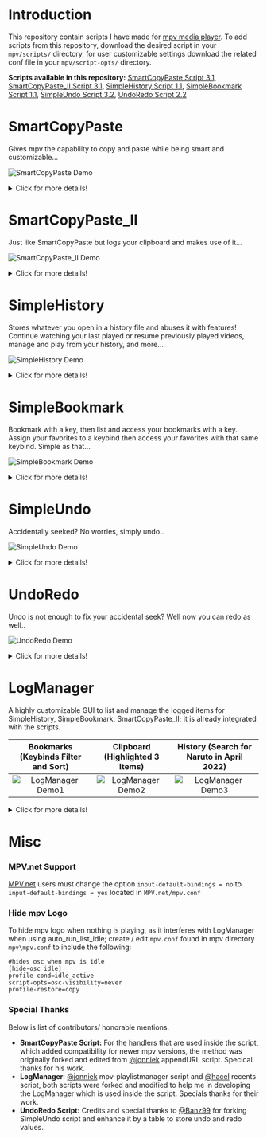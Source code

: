 # Introduction
This repository contain scripts I have made for [mpv media player](https://github.com/mpv-player/mpv/).
To add scripts from this repository, download the desired script in your `mpv/scripts/` directory, for user customizable settings download the related conf file in your `mpv/script-opts/` directory.

**Scripts available in this repository:**
 [SmartCopyPaste Script 3.1](https://github.com/Eisa01/mpv-scripts#smartcopypaste), [SmartCopyPaste_II Script 3.1](https://github.com/Eisa01/mpv-scripts#smartcopypaste_ii), [SimpleHistory Script 1.1](https://github.com/Eisa01/mpv-scripts#simplehistory), [SimpleBookmark Script 1.1](https://github.com/Eisa01/mpv-scripts#simplebookmark), [SimpleUndo Script 3.2](https://github.com/Eisa01/mpv-scripts#simpleundo), [UndoRedo Script 2.2](https://github.com/Eisa01/mpv-scripts#undoredo)

# SmartCopyPaste
Gives mpv the capability to copy and paste while being smart and customizable... 

![SmartCopyPaste Demo](https://raw.githubusercontent.com/Eisa01/mpv-scripts/master/.misc/smartcopypaste_demo1.webp)
<details>
<Summary>Click for more details!</Summary>

### Default Keybinds
The following are the default keybinds, they can be changed in the conf file of the script or using script-opts by referring to the name.
| Keybind                        | Name                             | Description                                                       |
|--------------------------------|----------------------------------|-------------------------------------------------------------------|
| `ctrl+c` / `ctrl+C` / `meta+c` / `meta+C`                   | copy                   | copies file path / URI with resume time using the configured smart behavior.     |
| `ctrl+v` / `ctrl+V` / `meta+v` / `meta+V`                     | paste                | pastes and run into mpv from the clipboard using the configured smart behavior.        |
| `ctrl+alt+c` / `ctrl+alt+C` / `meta+alt+c` / `meta+alt+C`                        | copy-specific           | copies the file path without the reached time or based on the configured specific copy behavior.  |
| `ctrl+alt+v` / `ctrl+alt+V` / `meta+alt+v` / `meta+alt+V`                            | paste-specific                        | pastes and appends the video file into playlist or based on the configured specific paste behavior.                                                                             |
### Main Features
- **Copy and Paste:** Adds copy and paste to mpv for any file, like (urls, torrents, images, subtitles, audio files, video paths)
- **Multi-Paste:** Capability to paste a list of supported items seperated by new line to generate a playlist and conduct different actions depending on the files pasted.
- **youtube-dl Extension Support:** Immediately paste links without finding exact video address for youtube and any other youtube-dl extension supported sites.
- **Peerflix / WebTorrent Extension Support:** Immediately paste torrent links or magnet links when proper extensions are installed.
- **Customization:** Tons of user customizable settings that can even change the behavior and priority of copy and paste actions.
- **OSD** (On Screen Display): Displays any SmartCopyPaste action within mpv.
- **More:** This is not all! Explore the conf file to learn more about the possibilities you are missing out...
### Compatibility
- Windows OS (default powershell, customizable / can be changed in the settings inside the script).
- MAC OS (default pbcopy and pbpaste, customizable / can be changed in the settings inside the script).
- Linux OS (default xclip, customizable / can be changed in the settings inside the script).
</details>

# SmartCopyPaste_II
Just like SmartCopyPaste but logs your clipboard and makes use of it...

![SmartCopyPaste_II Demo](https://raw.githubusercontent.com/Eisa01/mpv-scripts/master/.misc/smartcopypaste_ii_demo1.webp)
<details>
<Summary>Click for more details!</Summary>

### Default Keybinds
The following are the default keybinds, they can be changed in the conf file of the script or using script-opts by referring to the name.
| Keybind                        | Name                             | Description                                                       |
|--------------------------------|----------------------------------|-------------------------------------------------------------------|
| `ctrl+c` / `ctrl+C` / `meta+c` / `meta+C`                   | copy                   | copies file path / URI with resume time using the configured smart behavior.     |
| `ctrl+v` / `ctrl+V` / `meta+v` / `meta+V`                     | paste                | pastes and run into mpv from the clipboard using the configured smart behavior.        |
| `ctrl+alt+c` / `ctrl+alt+C` / `meta+alt+c` / `meta+alt+C`                        | copy-specific           | copies the file path without the reached time or based on the configured specific copy behavior.  |
| `ctrl+alt+v` / `ctrl+alt+V` / `meta+alt+v` / `meta+alt+V`                            | paste-specific                        | pastes and appends the video file into playlist or based on the configured specific paste behavior.                                                                             |
| `c` / `C`                            | open-list                               | opens Clipboard list [(LogManager)](https://github.com/Eisa01/mpv-scripts#logmanager)                                               |
### Main Features
- **Copy and Paste:** Adds copy and paste to mpv for any file, like (urls, torrents, images, subtitles, audio files, video paths)
- **Multi-Paste:** Capability to paste a list of supported items seperated by new line to generate a playlist and conduct different actions depending on the files pasted.
- **youtube-dl Extension Support:** Immediately paste links without finding exact video address for youtube and any other youtube-dl extension supported sites.
- **Peerflix / WebTorrent Extension Support:** Immediately paste torrent links or magnet links when proper extensions are installed.
- **Saves Clipboard to a Log File:** The copies from mpv, and the pastes into mpv will be kept in a log file; log file location is mpv config directory, default for Windows OS: `%APPDATA%\mpv\mpvClipboard.log`, for Linux OS and MAC OS: `~\.config\mpv\mpvClipboard.log`.
- **[LogManager:](https://github.com/Eisa01/mpv-scripts#logmanager)** Reads the log file directly in mpv, giving access to navigate, play files, add to playlist, delete, search, and filter the content.
- **Customization:** Tons of user customizable settings that can even change the behavior and priority of copy and paste actions, as well as everything about LogManager.
- **OSD:** Displays any SmartCopyPaste_II action within mpv.
- **More:** This is not all! Explore the conf file to learn more about the possibilities you are missing out...
### Compatibility
- Windows OS (default powershell, customizable / can be changed in the settings inside the script).
- MAC OS (default pbcopy and pbpaste, customizable / can be changed in the settings inside the script).
- Linux OS (default xclip, customizable / can be changed in the settings inside the script).
</details>

# SimpleHistory
Stores whatever you open in a history file and abuses it with features! Continue watching your last played or resume previously played videos, manage and play from your history, and more...

![SimpleHistory Demo](https://raw.githubusercontent.com/Eisa01/mpv-scripts/master/.misc/simplehistory_demo1.webp)
<details>
<Summary>Click for more details!</Summary>

### Default Keybinds
The following are the default keybinds, they can be changed in the conf file of the script or using script-opts by referring to the name.
| Keybind                        | Name                             | Description                                                       |
|--------------------------------|----------------------------------|-------------------------------------------------------------------|
| `ctrl+r` / `ctrl+R`                   | history-resume                   | **File Loaded:** Resumes in any previously closed video. / **Idle:** Loads and resumes the last played videos.      |
| `alt+r` / `alt+R`                     | history-load-last                | **File Loaded:** Adds last closed video into playlist. / **Idle**: Loads last closed video without resuming.        |
| `ctrl+H`                         | history-incognito-mode           | Triggeres a customizable incognito mode that stops saving history. To resume saving history press `ctrl+H` again |
| `h` / `H`                            | open-list                        | opens History list [(LogManager)](https://github.com/Eisa01/mpv-scripts#logmanager)                                                                             |
| `r` / `R`                            | *NA*                               | opens History list - filtered with recent items [(LogManager)](https://github.com/Eisa01/mpv-scripts#logmanager)                                                |
### Main Features
- **Last Played:** Immediately jumps to your last played video so you continue watching
- **Video Resume:** It saves the position of all videos you are watching so you can easily resume
- **Saves History to a Log File:** The files and position of files played will be kept in a log file; log file location is mpv config directory, default for Windows OS: `%APPDATA%\mpv\mpvHistory.log`, for Linux OS and MAC OS: `~\.config\mpv\mpvHistory.log`.
- **Incognito Mode:** A highly customizable incognito mode that can also be set to auto_run with mpv. It stops history logging when triggered until it is disabled by triggering it again.
- **Blacklist/Whitelist:** A very smart blacklist option that can understand inputted text to blacklist certain websites, urls, files, file paths, and protocols from saving into history. It can also be inverted into a whitelist so only defined files / urls / websites are saved into history.
- **[LogManager:](https://github.com/Eisa01/mpv-scripts#logmanager)** Reads the log file directly in mpv, giving access to navigate, play files, add to playlist, delete, search, and filter the content. (I personally like the distinct filter). It lists the last episode played of each different show.
- **Customization:** Tons of user customizable settings, you can change almost everything. Hate the resume notification? Then just disable it. Hate recents list automatically loading? Then just disable it, and so on so forth...
- **OSD:** Displays any SimpleHistory action within mpv.
- **More:** This is not all! Explore the conf file to learn more about the possibilities you are missing out...
### Compatibility
- Works on all of mpv supported platforms.
</details>

# SimpleBookmark
Bookmark with a key, then list and access your bookmarks with a key. Assign your favorites to a keybind then access your favorites with that same keybind. Simple as that...

![SimpleBookmark Demo](https://raw.githubusercontent.com/Eisa01/mpv-scripts/master/.misc/simplebookmark_demo1.webp)
<details>
<Summary>Click for more details!</Summary>

### Default Keybinds
The following are the default keybinds, they can be changed in the conf file of the script or using script-opts by referring to the name.
| Keybind                        | Name                             | Description                                                       |
|--------------------------------|----------------------------------|-------------------------------------------------------------------|
| `ctrl+b` / `ctrl+B`                | bookmark-save                  | bookmarks file along with time reached.                                      |
| `alt+b` / `alt+B`                | bookmark-fileonly                  | bookmarks file only without the reached time.                                    |
| `b` / `B`       | open-list          | opens Bookmark list [(LogManager)](https://github.com/Eisa01/mpv-scripts#logmanager) |
| `k` / `K`       | *NA*          | opens Bookmark list - filtered with entries assigned to keybinds [(LogManager)](https://github.com/Eisa01/mpv-scripts#logmanager) |
| `alt+1`-`alt+9`                | *NA*                  | **List is open:** assigns entry to a keybind. / **List is closed:** loads the assigned entry.                                    |
| `alt+shift+1`-`alt+shift+9`                | *NA*                  | override a corresponding assigned keybind entry based on the pressed number.                                   |
| `alt+-`       | keybind-slot-remove          | when list is open it removes the assigned keybind from the bookmarked entry based on cursor position. |
| `alt+shift+-`       | keybind-slot-remove-highlight          | when list is open it removes all the highlighted assigned keybinds from the bookmarked entries. |
### Main Features
- **Bookmark:** Adds bookmark functionality to mpv, simply press the bookmark keybind and you are done.
- **Assign Bookmark to Keybind:** Press the keybind slot when displaying bookmarks will assign the bookmark to a keybind, making it easy to jump to the bookmark at anytime when pressing the same keybind.
- **[LogManager:](https://github.com/Eisa01/mpv-scripts#logmanager)** Reads the log file directly in mpv, giving access to navigate, play files, add to playlist, delete, search, and filter the content.
- **Saves Bookmark to a Log File:** The bookmarks will be kept in a log file; log file location is mpv config directory, default for Windows OS: `%APPDATA%\mpv\mpvBookmark.log`, for Linux OS and MAC OS: `~\.config\mpv\mpvBookmark.log`.
- **Customization:** Tons of user customizable settings that can even change the behavior of bookmarking, assigning video to a keybind, and the LogManager itself.
- **OSD:** Displays any SimpleBookmark action within mpv.
- **More:** This is not all! Seriously I am too lazy to write down all the features neatly ;) Explore the conf file to learn more about the possibilities you are missing out...
### Compatibility
- Works on all of mpv supported platforms.
</details>

# SimpleUndo
Accidentally seeked? No worries, simply undo..

![SimpleUndo Demo](https://raw.githubusercontent.com/Eisa01/mpv-scripts/master/.misc/simpleundo_demo1.webp)
<details>
<Summary>Click for more details!</Summary>

### Default Keybinds
The following are the default keybinds, they can be changed in the script or using script-opts by referring to the name.
| Keybind                        | Name                             | Description                                                       |
|--------------------------------|----------------------------------|-------------------------------------------------------------------|
| `ctrl+z` / `ctrl+Z`                 | undo / undoCaps                  | undo accidental seek by returning to previous time and vise-versa.|
### Main Features
- **Simple Undo:** Undo accidental time jumps in videos by pressing undo keybind and press again to return to previous position.
- **OSD:** Displays any SimpleUndo action within mpv.
### Compatibility
- Works on all of mpv supported platforms.
</details>

# UndoRedo
Undo is not enough to fix your accidental seek? Well now you can redo as well..

![UndoRedo Demo](https://raw.githubusercontent.com/Eisa01/mpv-scripts/master/.misc/undoredo_demo1.webp)
<details>
<Summary>Click for more details!</Summary>

### Default Keybinds
The following are the default keybinds, they can be changed in the script or using script-opts by referring to the name.
| Keybind                        | Name                             | Description                                                       |
|--------------------------------|----------------------------------|-------------------------------------------------------------------|
| `ctrl+z` / `ctrl+Z`                | undo / undoCaps                  | undo by returning to previous time.                                      |
| `ctrl+y` / `ctrl+Y`                | redo / redoCaps                  | redo by restoring the undo time.                                    |
| `ctrl+alt+z` / `ctrl+alt+Z`       | undoLoop / undoLoopCaps          | undo accidental seek by returning to previous time and vise-versa. |
### Main Features
- **Undo and Redo:** Undo any accident time jumps in the video by pressing the undo keybind and redo the jumps by pressing the redo keybind.
- **Simple Undo:** Undo accidental time jumps in videos by pressing Simple Undo keybind and press again to return to previous position.
- **OSD:** Displays any UndoRedo action within mpv.
### Compatibility
- Works on all of mpv supported platforms.
</details>

# LogManager
A highly customizable GUI to list and manage the logged items for SimpleHistory, SimpleBookmark, SmartCopyPaste_II; it is already integrated with the scripts.

Bookmarks (Keybinds Filter and Sort) | Clipboard (Highlighted 3 Items)| History (Search for Naruto in April 2022)
:----------------------------:|:----------------------------:|:----------------------------:
![LogManager Demo1](https://github.com/Eisa01/mpv-scripts/raw/master/.misc/logManager_demo1.png)|![LogManager Demo2](https://github.com/Eisa01/mpv-scripts/raw/master/.misc/logManager_demo2.png)|![LogManager Demo3](https://github.com/Eisa01/mpv-scripts/raw/master/.misc/logManager_demo3.png)
<details>
<Summary>Click for more details!</Summary>

### Default Keybinds
The following are the default keybinds, they can be changed in the conf file of the scripts or using script-opts by referring to the name.
| Keybind                        | Name                             | Description                                                       |
|--------------------------------|----------------------------------|-------------------------------------------------------------------|
| `UP` / `WHEEL_UP`                  | move-up                          | navigates up on the log list                                      |
| `DOWN` / `WHEEL_DOWN`              | move-down                        | navigates down on the log list                                    |
| `PGUP`                           | page-up                          | navigates to the first item of current shown page on the log list |
| `PGDWN`                          | page-down                        | navigates to the last item of current shown page on the log list  |
| `HOME`                           | move-first                       | navigates to the first item on the log list                       |
| `END`                            | move-last                        | navigates to the last item on the log list                        |
| `SHIFT`                          | *NA*                               | highlights the items on the list to manage and take action on multiple items. Keep holding `SHIFT`, then press any navigation keybind, e.g.: `SHIFT+UP`/`SHIFT+PGDWN` to highlight the items navigated towards    |
| `ctrl+a` / `ctrl+A`                | list-highlight-all               | highlights all the displayed items on the log list                |
| `ctrl+d` / `ctrl+D`                | list-unhighlight-all             | cancels the highlight of all highlighted items shown on the log list   |
| `RIGHT` / `MBTN_FORWARD`           | list-filter-next                 | jumps to the next available filter based on configured filters          |
| `LEFT` / `MBTN_BACK`               | list-filter-previous             | jumps to the previous available filter based on configured filters      |
| `alt+s` / `alt+S`                  | list-cycle-sort                  | cycles through the different available sorts on the log list      |
| `ENTER` / `MBTN_MID`               | list-select                      | loads an entry based on cursor position                                    |
| `ctrl+ENTER`                     | list-add-playlist                | add entry to playlist based on cursor position                             |
| `SHIFT+ENTER`                    | list-add-playlist-highlight      | adds all highlighted entries to playlist                                   |
| `0`-`9`                            | *NA*                               | quick-select an entry from 0th to 9th position                                   |
| `DEL`                            | list-delete                      | deletes an entry from the log file based on cursor position                |
| `SHIFT+DEL`                      | list-delete-highlight            | deletes all highlighted entries from the log file                          |
| `ctrl+f` / `ctrl+F`                | list-search-activate             | triggers search to quickly find an item on the log list                    |
| `ALT+ENTER`                      | search_string_not_typing         | forcefully exit typing mode of search while keeping search open            |
| *Depends on the script*            | ignore                           | Keybinds that will be ignored when the log list is open (mainly to avoid opening another log list from a different script while current one is active)   |
| `ESC` / `MBTN_RIGHT`               | *NA*                               | close the log list (closes search first if it is open)                                                                                                   |
### Main Features
- **Log Manage:** List the log entries and manage them using mpv
- **Log Search:** Search for any specific entries in the list using a simplified search engine
- **Log Filter:** Apply a filter to the list depending on various built-in filters or build your own keywords filter
- **Log Multi-Select:** Multi-select the items to load / manage multiple entries easily
- **Customization:** LogManager is highly customizable in terms of anything that has to do with it, such as, keybinds, GUI with tons of built-in variables, the list of entries, and more.
- **OSD:** Displays any LogManager action within mpv.
### Compatibility
- Intergrated with SmartCopyPaste-II, SimpleHistory, SimpleBookmark
</details>

# Misc
### MPV.net Support
[MPV.net](https://github.com/stax76/mpv.net) users must change the option `input-default-bindings = no` to `input-default-bindings = yes` located in `MPV.net/mpv.conf` 
### Hide mpv Logo
To hide mpv logo when nothing is playing, as it interferes with LogManager when using auto_run_list_idle; create / edit  `mpv.conf` found in mpv directory `mpv\mpv.conf` to include the following:
```
#hides osc when mpv is idle
[hide-osc idle]
profile-cond=idle_active
script-opts=osc-visibility=never
profile-restore=copy
```
### Special Thanks
Below is list of contributors/ honorable mentions.
- **SmartCopyPaste Script:** For the handlers that are used inside the script, which added compatibility for newer mpv versions, the method was originally forked and edited from [@jonniek](https://github.com/jonniek) appendURL script. Specical thanks for his work.
- **LogManager**: [@jonniek](https://github.com/jonniek) mpv-playlistmanager script and [@hacel](https://github.com/hacel) recents script, both scripts were forked and modified to help me in developing the LogManager which is used inside the script. Specials thanks for their work.
- **UndoRedo Script:** Credits and special thanks to [@Banz99](https://github.com/Banz99) for forking SimpleUndo script and enhance it by a table to store undo and redo values.
